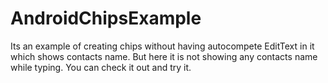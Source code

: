 # AndroidChipsExample

Its an example of creating chips without having autocompete EditText in it which shows contacts name. But here it is not showing any contacts name while typing. You can check it out and try it.

